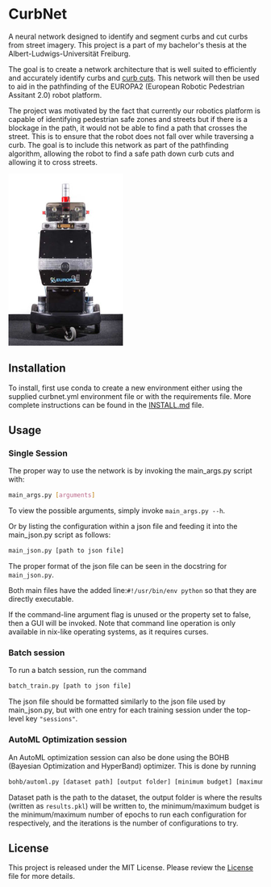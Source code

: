 # CurbNet
A neural network designed to identify and segment curbs and cut curbs from street imagery. This project is a part of my bachelor's thesis at the Albert-Ludwigs-Universität Freiburg.

The goal is to create a network architecture that is well suited to efficiently and accurately identify curbs and [curb cuts](https://en.wikipedia.org/wiki/Curb_cut).
This network will then be used to aid in the pathfinding of the EUROPA2 (European Robotic Pedestrian Assitant 2.0) robot platform.

The project was motivated by the fact that currently our robotics platform is capable of identifying pedestrian safe zones and streets but if there is a blockage in the path, it would not be able to find a path that crosses the street.
This is to ensure that the robot does not fall over while traversing a curb.
The goal is to include this network as part of the pathfinding algorithm, allowing the robot to find a safe path down curb cuts and allowing it to cross streets.

![The EUROPA2 Robot Platform](europa2.jpg) 


## Installation
To install, first use conda to create a new environment either using the supplied curbnet.yml environment file or with the requirements file.
More complete instructions can be found in the [INSTALL.md](https://github.com/yvan674/CurbNet/blob/master/INSTALL.md) file.

## Usage
### Single Session
The proper way to use the network is by invoking the main_args.py script with:
```bash
main_args.py [arguments]
```
To view the possible arguments, simply invoke `main_args.py --h`.

Or by listing the configuration within a json file and feeding it into the main_json.py script as follows:
```bash
main_json.py [path to json file]
```
The proper format of the json file can be seen in the docstring for `main_json.py`.

Both main files have the added line:`#!/usr/bin/env python` so that they are directly executable.

If the command-line argument flag is unused or the property set to false, then a GUI will be invoked.
Note that command line operation is only available in nix-like operating systems, as it requires curses.

### Batch session
To run a batch session, run the command
```bash
batch_train.py [path to json file]
```
The json file should be formatted similarly to the json file used by main_json.py, but with one entry for each training session under the top-level key `"sessions"`.

### AutoML Optimization session
An AutoML optimization session can also be done using the BOHB (Bayesian Optimization and HyperBand) optimizer.
This is done by running
```bash
bohb/automl.py [dataset path] [output folder] [minimum budget] [maximum budget] [iterations]
```
Dataset path is the path to the dataset, the output folder is where the results (written as `results.pkl`) will be written to, the minimum/maximum budget is the minimum/maximum number of epochs to run each configuration for respectively, and the iterations is the number of configurations to try. 

## License
This project is released under the MIT License. Please review the [License](https://raw.githubusercontent.com/yvan674/CurbNet/master/LICENSE) file for more details.
